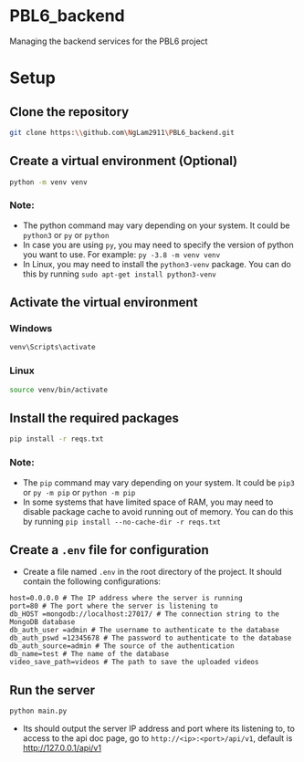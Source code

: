# PBL6_backend
Managing the backend services for the PBL6 project

# Setup 
## Clone the repository
```bash
git clone https:\\github.com\NgLam2911\PBL6_backend.git
```

## Create a virtual environment (Optional)
```bash
python -m venv venv
```
### Note:
* The python command may vary depending on your system. It could be `python3` or `py` or `python`
* In case you are using `py`, you may need to specify the version of python you want to use. For example: `py -3.8 -m venv venv`
* In Linux, you may need to install the `python3-venv` package. You can do this by running `sudo apt-get install python3-venv`

## Activate the virtual environment
### Windows
```bash
venv\Scripts\activate
```
### Linux
```bash
source venv/bin/activate
```

## Install the required packages
```bash
pip install -r reqs.txt
```
### Note:
* The `pip` command may vary depending on your system. It could be `pip3` or `py -m pip` or `python -m pip`
* In some systems that have limited space of RAM, you may need to disable package cache to avoid running out of memory. You can do this by running `pip install --no-cache-dir -r reqs.txt`

## Create a `.env` file for configuration
* Create a file named `.env` in the root directory of the project. It should contain the following configurations:
```env
host=0.0.0.0 # The IP address where the server is running
port=80 # The port where the server is listening to
db_HOST =mongodb://localhost:27017/ # The connection string to the MongoDB database
db_auth_user =admin # The username to authenticate to the database
db_auth_pswd =12345678 # The password to authenticate to the database
db_auth_source=admin # The source of the authentication
db_name=test # The name of the database
video_save_path=videos # The path to save the uploaded videos
```

## Run the server
```bash
python main.py
```
* Its should output the server IP address and port where its listening to, to access to the api doc page, go to `http://<ip>:<port>/api/v1`, default is http://127.0.0.1/api/v1